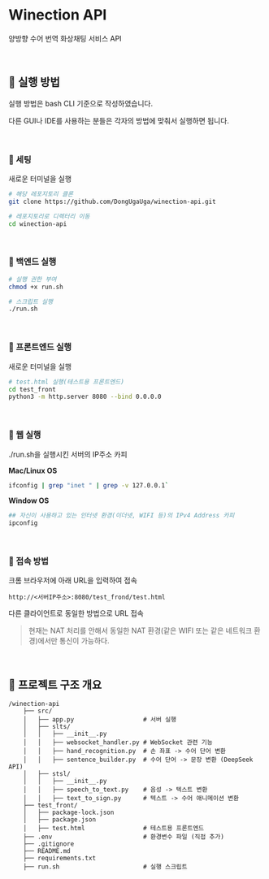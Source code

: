 # Winection API
양방향 수어 번역 화상채팅 서비스 API

<br>

## 📖 실행 방법
실행 방법은 bash CLI 기준으로 작성하였습니다.

다른 GUI나 IDE를 사용하는 분들은 각자의 방법에 맞춰서 실행하면 됩니다.

<br>

### 🔖 세팅
새로운 터미널을 실행
```bash
# 해당 레포지토리 클론
git clone https://github.com/DongUgaUga/winection-api.git

# 레포지토리로 디렉터리 이동
cd winection-api
````

<br>

### 🔖 백엔드 실행

```bash
# 실행 권한 부여
chmod +x run.sh  

# 스크립트 실행
./run.sh  
```

<br>

### 🔖 프론트엔드 실행

새로운 터미널을 실행
```bash
# test.html 실행(테스트용 프론트엔드)
cd test_front
python3 -m http.server 8080 --bind 0.0.0.0
````

<br>

### 🔖 웹 실행
./run.sh을 실행시킨 서버의 IP주소 카피

**Mac/Linux OS**
```bash
ifconfig | grep "inet " | grep -v 127.0.0.1`
```

**Window OS**
```bash
## 자신이 사용하고 있는 인터넷 환경(이더넷, WIFI 등)의 IPv4 Address 카피
ipconfig 
```
<br>

### 🔖 접속 방법 
크롬 브라우저에 아래 URL을 입력하여 접속
```
http://<서버IP주소>:8080/test_frond/test.html
```

다른 클라이언트로 동일한 방법으로 URL 접속
> 현재는 NAT 처리를 안해서 동일한 NAT 환경(같은 WIFI 또는 같은 네트워크 환경)에서만 통신이 가능하다.

<br>


## 📖 프로젝트 구조 개요
```
/winection-api
    ├── src/
    │   ├── app.py                   # 서버 실행
    │   ├── slts/                   
    │   │   ├── __init__.py         
    │   │   ├── websocket_handler.py # WebSocket 관련 기능
    │   │   ├── hand_recognition.py  # 손 좌표 -> 수어 단어 변환
    │   │   ├── sentence_builder.py  # 수어 단어 -> 문장 변환 (DeepSeek API)
    │   ├── stsl/                   
    │   │   ├── __init__.py
    │   │   ├── speech_to_text.py    # 음성 -> 텍스트 변환
    │   │   ├── text_to_sign.py      # 텍스트 -> 수어 애니메이션 변환
    ├── test_front/                  
    │   ├── package-lock.json               
    │   ├── package.json                
    │   ├── test.html                # 테스트용 프론트엔드
    ├── .env                         # 환경변수 파일 (직접 추가)
    ├── .gitignore                   
    ├── README.md                    
    ├── requirements.txt             
    ├── run.sh                       # 실행 스크립트
```
